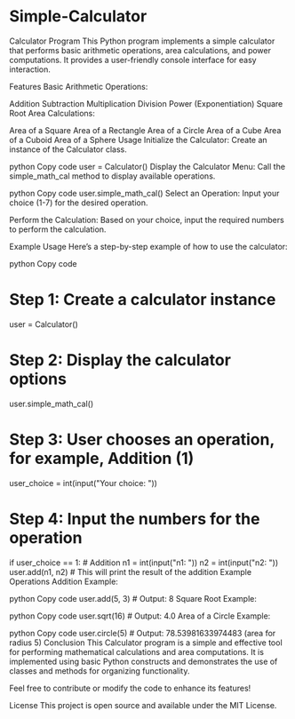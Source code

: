 # Simple-Calculator
Calculator Program
This Python program implements a simple calculator that performs basic arithmetic operations, area calculations, and power computations. It provides a user-friendly console interface for easy interaction.

Features
Basic Arithmetic Operations:

Addition
Subtraction
Multiplication
Division
Power (Exponentiation)
Square Root
Area Calculations:

Area of a Square
Area of a Rectangle
Area of a Circle
Area of a Cube
Area of a Cuboid
Area of a Sphere
Usage
Initialize the Calculator: Create an instance of the Calculator class.

python
Copy code
user = Calculator()
Display the Calculator Menu: Call the simple_math_cal method to display available operations.

python
Copy code
user.simple_math_cal()
Select an Operation: Input your choice (1-7) for the desired operation.

Perform the Calculation: Based on your choice, input the required numbers to perform the calculation.

Example Usage
Here’s a step-by-step example of how to use the calculator:

python
Copy code
# Step 1: Create a calculator instance
user = Calculator()

# Step 2: Display the calculator options
user.simple_math_cal()

# Step 3: User chooses an operation, for example, Addition (1)
user_choice = int(input("Your choice: "))

# Step 4: Input the numbers for the operation
if user_choice == 1:  # Addition
    n1 = int(input("n1: "))
    n2 = int(input("n2: "))
    user.add(n1, n2)  # This will print the result of the addition
Example Operations
Addition Example:

python
Copy code
user.add(5, 3)  # Output: 8
Square Root Example:

python
Copy code
user.sqrt(16)  # Output: 4.0
Area of a Circle Example:

python
Copy code
user.circle(5)  # Output: 78.53981633974483 (area for radius 5)
Conclusion
This Calculator program is a simple and effective tool for performing mathematical calculations and area computations. It is implemented using basic Python constructs and demonstrates the use of classes and methods for organizing functionality.

Feel free to contribute or modify the code to enhance its features!

License
This project is open source and available under the MIT License.

